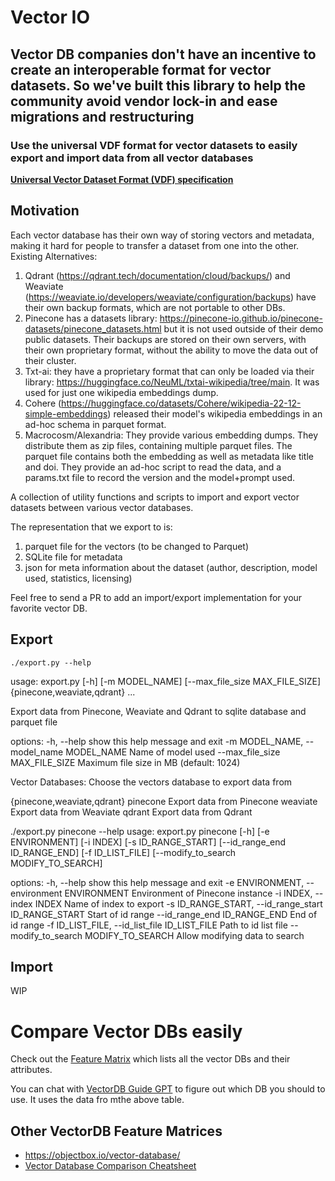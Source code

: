 # Vector IO

## **Vector DB companies don't have an incentive to create an interoperable format for vector datasets. So we've built this library to help the community avoid vendor lock-in and ease migrations and restructuring**

### Use the universal VDF format for vector datasets to easily export and import data from all vector databases

**[Universal Vector Dataset Format (VDF) specification](https://docs.google.com/document/d/1SaZ0nsBw8ZZCCcPXoc2nwTY5A3KBJkTEnmZZvFxHAu4/edit#heading=h.32if60hafsdt)**

## Motivation

Each vector database has their own way of storing vectors and metadata, making it hard for people to transfer a dataset from one into the other.
Existing Alternatives:

1. Qdrant (<https://qdrant.tech/documentation/cloud/backups/>) and Weaviate (<https://weaviate.io/developers/weaviate/configuration/backups>) have their own backup formats, which are not portable to other DBs.
2. Pinecone has a datasets library: <https://pinecone-io.github.io/pinecone-datasets/pinecone_datasets.html> but it is not used outside of their demo public datasets. Their backups are stored on their own servers, with their own proprietary format, without the ability to move the data out of their cluster.
3. Txt-ai: they have a proprietary format that can only be loaded via their library: <https://huggingface.co/NeuML/txtai-wikipedia/tree/main>. It was used for just one wikipedia embeddings dump.
4. Cohere (<https://huggingface.co/datasets/Cohere/wikipedia-22-12-simple-embeddings>) released their model's wikipedia embeddings in an ad-hoc schema in parquet format.
5. Macrocosm/Alexandria: They provide various embedding dumps. They distribute them as zip files, containing multiple parquet files. The parquet file contains both the embedding as well as metadata like title and doi. They provide an ad-hoc script to read the data, and a params.txt file to record the version and the model+prompt used.

A collection of utility functions and scripts to import and export vector datasets between various vector databases.

The representation that we export to is:

1. parquet file for the vectors (to be changed to Parquet)
2. SQLite file for metadata
3. json for meta information about the dataset (author, description, model used, statistics, licensing)

Feel free to send a PR to add an import/export implementation for your favorite vector DB.

## Export

    ./export.py --help
usage: export.py [-h] [-m MODEL_NAME] [--max_file_size MAX_FILE_SIZE]
                 {pinecone,weaviate,qdrant} ...

Export data from Pinecone, Weaviate and Qdrant to sqlite database and parquet
file

options:
  -h, --help            show this help message and exit
  -m MODEL_NAME, --model_name MODEL_NAME
                        Name of model used
  --max_file_size MAX_FILE_SIZE
                        Maximum file size in MB (default: 1024)

Vector Databases:
  Choose the vectors database to export data from

  {pinecone,weaviate,qdrant}
    pinecone            Export data from Pinecone
    weaviate            Export data from Weaviate
    qdrant              Export data from Qdrant

./export.py pinecone --help
usage: export.py pinecone [-h] [-e ENVIRONMENT] [-i INDEX] [-s ID_RANGE_START]
                          [--id_range_end ID_RANGE_END] [-f ID_LIST_FILE]
                          [--modify_to_search MODIFY_TO_SEARCH]

options:
  -h, --help            show this help message and exit
  -e ENVIRONMENT, --environment ENVIRONMENT
                        Environment of Pinecone instance
  -i INDEX, --index INDEX
                        Name of index to export
  -s ID_RANGE_START, --id_range_start ID_RANGE_START
                        Start of id range
  --id_range_end ID_RANGE_END
                        End of id range
  -f ID_LIST_FILE, --id_list_file ID_LIST_FILE
                        Path to id list file
  --modify_to_search MODIFY_TO_SEARCH
                        Allow modifying data to search


## Import

WIP

# Compare Vector DBs easily

Check out the [Feature Matrix](https://docs.google.com/spreadsheets/d/e/2PACX-1vTw7znhJYkkJ_EM7ZPMPRPPuAE8kjUDfvi9STzvq1sXaeqei4LSGL_Qpfe-MooQZPHROhdzgJcY8ZXF/pubhtml) which lists all the vector DBs and their attributes.

You can chat with [VectorDB Guide GPT](https://chat.openai.com/g/g-OS6d9grY0-vectordb-guide) to figure out which DB you should to use. It uses the data fro mthe above table.

## Other VectorDB Feature Matrices

- <https://objectbox.io/vector-database/>
- [Vector Database Comparison Cheatsheet](https://docs.google.com/spreadsheets/d/1oAeF4Q7ILxxfInGJ8vTsBck3-2U9VV8idDf3hJOozNw/edit?pli=1#gid=0)
